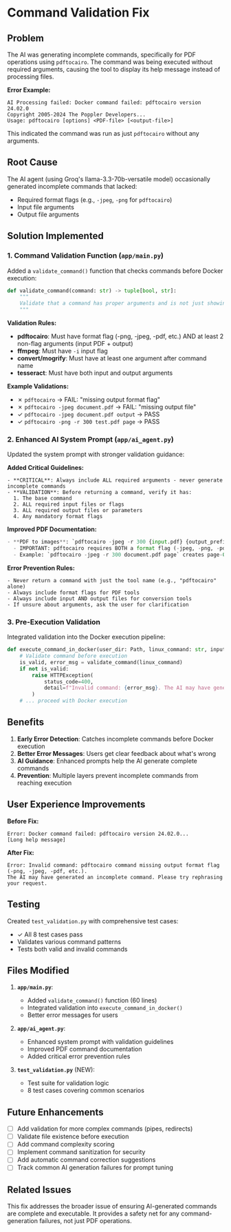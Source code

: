 # Command Validation Fix

## Problem
The AI was generating incomplete commands, specifically for PDF operations using `pdftocairo`. The command was being executed without required arguments, causing the tool to display its help message instead of processing files.

**Error Example:**
```
AI Processing failed: Docker command failed: pdftocairo version 24.02.0
Copyright 2005-2024 The Poppler Developers...
Usage: pdftocairo [options] <PDF-file> [<output-file>]
```

This indicated the command was run as just `pdftocairo` without any arguments.

## Root Cause
The AI agent (using Groq's llama-3.3-70b-versatile model) occasionally generated incomplete commands that lacked:
- Required format flags (e.g., `-jpeg`, `-png` for `pdftocairo`)
- Input file arguments
- Output file arguments

## Solution Implemented

### 1. Command Validation Function (`app/main.py`)
Added a `validate_command()` function that checks commands before Docker execution:

```python
def validate_command(command: str) -> tuple[bool, str]:
    """
    Validate that a command has proper arguments and is not just showing help.
    """
```

**Validation Rules:**
- **pdftocairo**: Must have format flag (-png, -jpeg, -pdf, etc.) AND at least 2 non-flag arguments (input PDF + output)
- **ffmpeg**: Must have `-i` input flag
- **convert/mogrify**: Must have at least one argument after command name
- **tesseract**: Must have both input and output arguments

**Example Validations:**
- ✗ `pdftocairo` → FAIL: "missing output format flag"
- ✗ `pdftocairo -jpeg document.pdf` → FAIL: "missing output file"
- ✓ `pdftocairo -jpeg document.pdf output` → PASS
- ✓ `pdftocairo -png -r 300 test.pdf page` → PASS

### 2. Enhanced AI System Prompt (`app/ai_agent.py`)
Updated the system prompt with stronger validation guidance:

**Added Critical Guidelines:**
```
- **CRITICAL**: Always include ALL required arguments - never generate incomplete commands
- **VALIDATION**: Before returning a command, verify it has:
  1. The base command
  2. ALL required input files or flags
  3. ALL required output files or parameters
  4. Any mandatory format flags
```

**Improved PDF Documentation:**
```python
- **PDF to images**: `pdftocairo -jpeg -r 300 {input.pdf} {output_prefix}` 
  - IMPORTANT: pdftocairo requires BOTH a format flag (-jpeg, -png, -pdf, -svg) AND input/output files
  - Example: `pdftocairo -jpeg -r 300 document.pdf page` creates page-001.jpg, page-002.jpg
```

**Error Prevention Rules:**
```
- Never return a command with just the tool name (e.g., "pdftocairo" alone)
- Always include format flags for PDF tools
- Always include input AND output files for conversion tools
- If unsure about arguments, ask the user for clarification
```

### 3. Pre-Execution Validation
Integrated validation into the Docker execution pipeline:

```python
def execute_command_in_docker(user_dir: Path, linux_command: str, input_files: List[str]):
    # Validate command before execution
    is_valid, error_msg = validate_command(linux_command)
    if not is_valid:
        raise HTTPException(
            status_code=400, 
            detail=f"Invalid command: {error_msg}. The AI may have generated an incomplete command."
        )
    # ... proceed with Docker execution
```

## Benefits

1. **Early Error Detection**: Catches incomplete commands before Docker execution
2. **Better Error Messages**: Users get clear feedback about what's wrong
3. **AI Guidance**: Enhanced prompts help the AI generate complete commands
4. **Prevention**: Multiple layers prevent incomplete commands from reaching execution

## User Experience Improvements

**Before Fix:**
```
Error: Docker command failed: pdftocairo version 24.02.0...
[Long help message]
```

**After Fix:**
```
Error: Invalid command: pdftocairo command missing output format flag (-png, -jpeg, -pdf, etc.).
The AI may have generated an incomplete command. Please try rephrasing your request.
```

## Testing

Created `test_validation.py` with comprehensive test cases:
- ✓ All 8 test cases pass
- Validates various command patterns
- Tests both valid and invalid commands

## Files Modified

1. **`app/main.py`**:
   - Added `validate_command()` function (60 lines)
   - Integrated validation into `execute_command_in_docker()`
   - Better error messages for users

2. **`app/ai_agent.py`**:
   - Enhanced system prompt with validation guidelines
   - Improved PDF command documentation
   - Added critical error prevention rules

3. **`test_validation.py`** (NEW):
   - Test suite for validation logic
   - 8 test cases covering common scenarios

## Future Enhancements

- [ ] Add validation for more complex commands (pipes, redirects)
- [ ] Validate file existence before execution
- [ ] Add command complexity scoring
- [ ] Implement command sanitization for security
- [ ] Add automatic command correction suggestions
- [ ] Track common AI generation failures for prompt tuning

## Related Issues

This fix addresses the broader issue of ensuring AI-generated commands are complete and executable. It provides a safety net for any command-generation failures, not just PDF operations.
